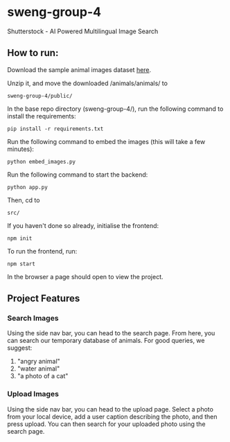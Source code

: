 # sweng-group-4
Shutterstock - AI Powered Multilingual Image Search

## How to run:
Download the sample animal images dataset [here](https://www.kaggle.com/datasets/iamsouravbanerjee/animal-image-dataset-90-different-animals/download?datasetVersionNumber=5).

Unzip it, and move the downloaded /animals/animals/ to 

```
sweng-group-4/public/
```

In the base repo directory (sweng-group-4/), run the following command to install the requirements:

```
pip install -r requirements.txt
```

Run the following command to embed the images (this will take a few minutes):

```
python embed_images.py
```

Run the following command to start the backend:

```
python app.py
```

Then, cd to

```
src/
```

If you haven't done so already, initialise the frontend:

```
npm init
```

To run the frontend, run:

```
npm start
```

In the browser a page should open to view the project.

## Project Features

### Search Images

Using the side nav bar, you can head to the search page. From here, you can search our temporary database of animals. For good queries, we suggest:

1. "angry animal"
2. "water animal"
3. "a photo of a cat"

### Upload Images

Using the side nav bar, you can head to the upload page. Select a photo from your local device, add a user caption describing the photo, and then press upload. You can then search for your uploaded photo using the search page.

